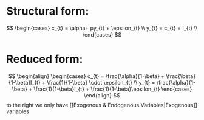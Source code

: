 # Structural form:
$$
\begin{cases}
c_{t} = \alpha+ py_{t} + \epsilon_{t} \\
y_{t} = c_{t} + I_{t} \\
\end{cases}
$$

# Reduced form:
$$
\begin{align}
\begin{cases}
c_{t} = \frac{\alpha}{1-\beta} + \frac{\beta}{1-\beta}I_{t} + \frac{1}{1-\beta} \cdot \epsilon_{t} \\
y_{t} = \frac{\alpha}{1-\beta} + \frac{1}{1-\beta}I_{t} + \frac{1}{1-\beta}\epsilon_{t}
\end{cases}
\end{align}
$$
to the right we only have [[Exogenous & Endogenous Variables|Exogenous]] variables